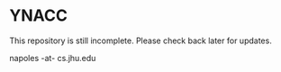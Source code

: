 # YNACC

This repository is still incomplete. Please check back later for updates.

napoles -at- cs.jhu.edu
